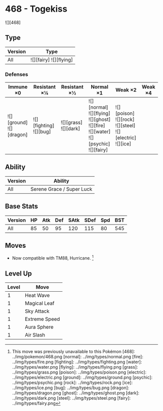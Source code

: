 # 468 - Togekiss
![][468]

## Type

Version | Type
---     | ---
All     | ![][fairy]  ![][flying]

### Defenses

Immune ×0                      | Resistant ×¼                  | Resistant ×½                | Normal ×1                                                                                             | Weak ×2                                                                 | Weak ×4
---                            | ---                           | ---                         | ---                                                                                                   | ---                                                                     | ---
![][ground]<br>![][dragon]<br> | ![][fighting]<br>![][bug]<br> | ![][grass]<br>![][dark]<br> | ![][normal]<br>![][flying]<br>![][ghost]<br>![][fire]<br>![][water]<br>![][psychic]<br>![][fairy]<br> | ![][poison]<br>![][rock]<br>![][steel]<br>![][electric]<br>![][ice]<br> | &nbsp;

## Ability

Version | Ability
---     | ---
All     | Serene Grace / Super Luck

## Base Stats

Version | HP  | Atk | Def | SAtk | SDef | Spd | BST
---     | --- | --- | --- | ---  | ---  | --- | ---
All     | 85  | 50  | 95  | 120  | 115  | 80  | 545

## Moves

 - Now compatible with TM88, Hurricane. [^1]

## Level Up

Level | Move
---   | ---
1     | Heat Wave
1     | Magical Leaf
1     | Sky Attack
1     | Extreme Speed
1     | Aura Sphere
1     | Air Slash

[^1]: This move was previously unavailable to this Pokémon
[468]: ../img/pokemon/468.png
[normal]: ../img/types/normal.png
[fire]: ../img/types/fire.png
[fighting]: ../img/types/fighting.png
[water]: ../img/types/water.png
[flying]: ../img/types/flying.png
[grass]: ../img/types/grass.png
[poison]: ../img/types/poison.png
[electric]: ../img/types/electric.png
[ground]: ../img/types/ground.png
[psychic]: ../img/types/psychic.png
[rock]: ../img/types/rock.png
[ice]: ../img/types/ice.png
[bug]: ../img/types/bug.png
[dragon]: ../img/types/dragon.png
[ghost]: ../img/types/ghost.png
[dark]: ../img/types/dark.png
[steel]: ../img/types/steel.png
[fairy]: ../img/types/fairy.png
